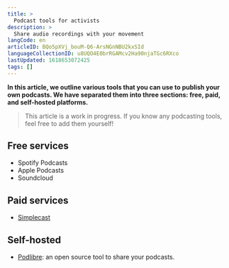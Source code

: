 ```yaml
---
title: >
  Podcast tools for activists
description: >
  Share audio recordings with your movement
langCode: en
articleID: BQo5pXVj_bouM-Q6-ArsNGnNBU2kxSId
languageCollectionID: u8UQO4E0brRGAMcv2Ha90njaTGc6RXco
lastUpdated: 1618653072425
tags: []
---
```


**In this article, we outline various tools that you can use to publish your own podcasts. We have separated them into three sections: free, paid, and self-hosted platforms.**

> This article is a work in progress. If you know any podcasting tools, feel free to add them yourself!

## Free services

-   Spotify Podcasts
-   Apple Podcasts
-   Soundcloud

## Paid services

-   [Simplecast](https://simplecast.com/features-pricing/)

## Self-hosted

-   [Podlibre](https://podlibre.org/castopod-an-open-source-podcast-hosting-service/): an open source tool to share your podcasts.